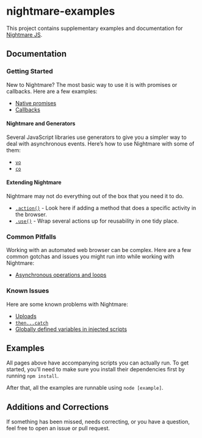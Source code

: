 # nightmare-examples

This project contains supplementary examples and documentation for [Nightmare JS](http://www.nightmarejs.org).

## Documentation

### Getting Started

New to Nightmare? The most basic way to use it is with promises or callbacks. Here are a few examples:

- [Native promises](https://github.com/rosshinkley/nightmare-examples/blob/master/docs/beginner/promises.md)
- [Callbacks](https://github.com/rosshinkley/nightmare-examples/blob/master/docs/beginner/callbacks.md)

#### Nightmare and Generators

Several JavaScript libraries use generators to give you a simpler way to deal with asynchronous events. Here’s how to use Nightmare with some of them:

- [`vo`](https://github.com/rosshinkley/nightmare-examples/blob/master/docs/beginner/vo.md)
- [`co`](https://github.com/rosshinkley/nightmare-examples/blob/master/docs/beginner/co.md)

#### Extending Nightmare

Nightmare may not do everything out of the box that you need it to do.

- [`.action()`](https://github.com/rosshinkley/nightmare-examples/blob/master/docs/beginner/action.md) - Look here if adding a method that does a specific activity in the browser.
- [`.use()`](https://github.com/rosshinkley/nightmare-examples/blob/master/docs/beginner/use.md) - Wrap several actions up for reusability in one tidy place.

### Common Pitfalls
Working with an automated web browser can be complex. Here are a few common gotchas and issues you might run into while working with Nightmare:

- [Asynchronous operations and loops](https://github.com/rosshinkley/nightmare-examples/blob/master/docs/common-pitfalls/async-operations-loops.md)

### Known Issues

Here are some known problems with Nightmare:

- [Uploads](https://github.com/rosshinkley/nightmare-examples/blob/master/docs/known-issues/uploads.md)
- [`then...catch`](https://github.com/rosshinkley/nightmare-examples/blob/master/docs/known-issues/then-catch.md)
- [Globally defined variables in injected scripts](https://github.com/rosshinkley/nightmare-examples/blob/master/docs/known-issues/globally-defined-variables.md)

## Examples

All pages above have accompanying scripts you can actually run. To get started, you’ll need to make sure you install their dependencies first by running `npm install`.

After that, all the examples are runnable using `node [example]`.

## Additions and Corrections

If something has been missed, needs correcting, or you have a question, feel free to open an issue or pull request.
